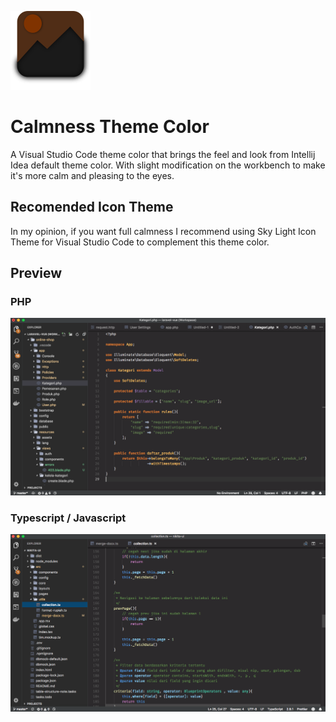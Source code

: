 ![calmness-logo](icons/logo.png)
# Calmness Theme Color 
A Visual Studio Code theme color that brings the feel and look from Intellij Idea default theme color. With slight modification on the workbench to make it's more calm and pleasing to the eyes.

## Recomended Icon Theme 
In my opinion, if you want full calmness I recommend using Sky Light Icon Theme for Visual Studio Code to complement this theme color.

## Preview 

### PHP 
![php](screenshot.png)

### Typescript / Javascript 
![js-ts](screenshot-js.png)

